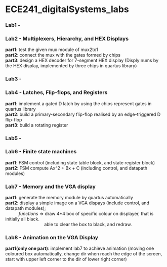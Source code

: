 # ECE241_digitalSystems_labs
### Lab1 - 

### Lab2 - Multiplexers, Hierarchy, and HEX Displays  
**part1**:&nbsp;test the given mux module of mux2to1  
**part2**:&nbsp;connect the mux with the gates formed by chips  
**part3**:&nbsp;design a HEX decoder for 7-segment HEX display (Disply nums by the HEX display, implemented by three chips in quartus library)  

### Lab3 - 

### Lab4 - Latches, Flip-flops, and Registers  
**part1**:&nbsp;implement a gated D latch by using the chips represent gates in quartus library  
**part2**:&nbsp;build a primary-secondary flip-flop realised by an edge-triggered D flip-flop  
**part3**:&nbsp;build a rotating register  

### Lab5 - 

### Lab6 - Finite state machines  
**part1**:&nbsp;FSM control (including state table block, and state register block)  
**part2**:&nbsp;FSM compute Ax^2 + Bx + C (including control, and datapath modules)  

### Lab7 - Memory and the VGA display  
**part1**:&nbsp;generate the memory module by quartus automatically  
**part2**:&nbsp;display a simple image on a VGA dispays (include control, and datapath modules);  
&emsp;&emsp;&emsp;*functions* => draw 4*4 box of specific colour on displayer, that is initially all black.  
&emsp;&emsp;&emsp;&emsp;&emsp;&emsp;&emsp;&emsp;&ensp;&nbsp;able to clear the box to black, and redraw.  
                    
### Lab8 - Animation on the VGA Display  
**part1(only one part)**:&nbsp;implement lab7 to achieve animation (moving one coloured box automatically, change dir when reach the edge of the screen, start with upper left corner to the dir of lower right corner)  
